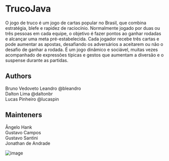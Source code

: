 # TrucoJava
O jogo de truco é um jogo de cartas popular no Brasil, que combina estratégia, blefe e rapidez de raciocínio. Normalmente jogado por duas ou três pessoas em cada equipe, o objetivo é fazer pontos ao ganhar rodadas e alcançar uma meta pré-estabelecida. Cada jogador recebe três cartas e pode aumentar as apostas, desafiando os adversários a aceitarem ou não o desafio de ganhar a rodada. É um jogo dinâmico e sociável, muitas vezes acompanhado de expressões típicas e gestos que aumentam a diversão e o suspense durante as partidas.



## Authors
Bruno Vedoveto Leandro @bleandro  
Dalton Lima @daltonbr  
Lucas Pinheiro @lucaspin  

## Mainteners 
Ângelo Hank <br>
Gustavo Campos <br>
Gustavo Santini <br>
Jonathan de Andrade


![image](https://github.com/andradejonathan/TrucoJava/assets/95146465/bc8d845f-da0c-4c28-bea4-5a8a17d2da8c)

